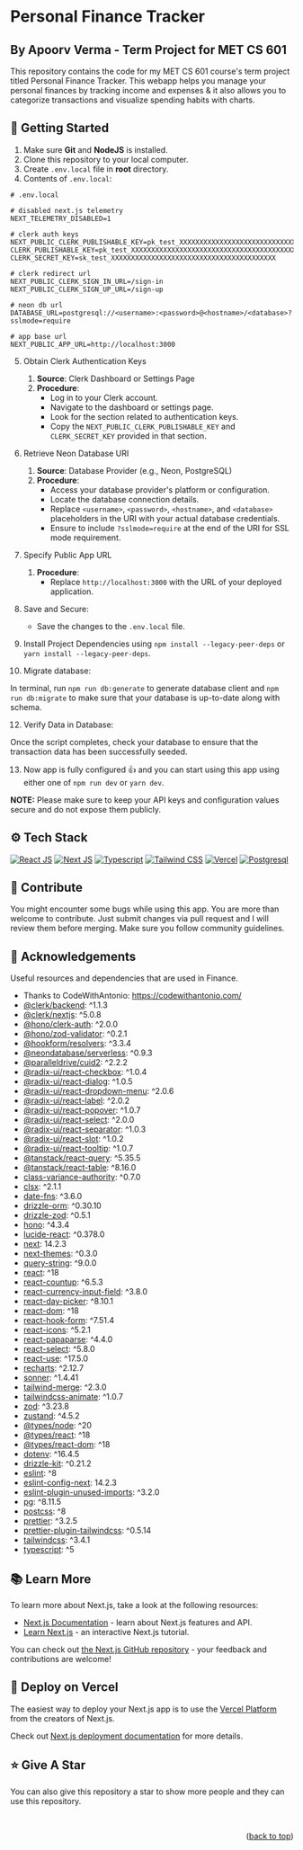 <a name="readme-top"></a>

# Personal Finance Tracker
## By Apoorv Verma - Term Project for MET CS 601

This repository contains the code for my MET CS 601 course's term project titled Personal Finance Tracker. This webapp helps you manage your personal finances by tracking income and expenses & it also allows you to categorize transactions and visualize spending habits with charts.

## :toolbox: Getting Started

1. Make sure **Git** and **NodeJS** is installed.
2. Clone this repository to your local computer.
3. Create `.env.local` file in **root** directory.
4. Contents of `.env.local`:

```env
# .env.local

# disabled next.js telemetry
NEXT_TELEMETRY_DISABLED=1

# clerk auth keys
NEXT_PUBLIC_CLERK_PUBLISHABLE_KEY=pk_test_XXXXXXXXXXXXXXXXXXXXXXXXXXXXXXXXXXXXXXXXXXXXXXXXXXXXXXXXXXX
CLERK_PUBLISHABLE_KEY=pk_test_XXXXXXXXXXXXXXXXXXXXXXXXXXXXXXXXXXXXXXXXXXXXXXXX
CLERK_SECRET_KEY=sk_test_XXXXXXXXXXXXXXXXXXXXXXXXXXXXXXXXXXXXXXXXX

# clerk redirect url
NEXT_PUBLIC_CLERK_SIGN_IN_URL=/sign-in
NEXT_PUBLIC_CLERK_SIGN_UP_URL=/sign-up

# neon db url
DATABASE_URL=postgresql://<username>:<password>@<hostname>/<database>?sslmode=require

# app base url
NEXT_PUBLIC_APP_URL=http://localhost:3000

```

5. Obtain Clerk Authentication Keys

   1. **Source**: Clerk Dashboard or Settings Page
   2. **Procedure**:
      - Log in to your Clerk account.
      - Navigate to the dashboard or settings page.
      - Look for the section related to authentication keys.
      - Copy the `NEXT_PUBLIC_CLERK_PUBLISHABLE_KEY` and `CLERK_SECRET_KEY` provided in that section.

6. Retrieve Neon Database URI

   1. **Source**: Database Provider (e.g., Neon, PostgreSQL)
   2. **Procedure**:
      - Access your database provider's platform or configuration.
      - Locate the database connection details.
      - Replace `<username>`, `<password>`, `<hostname>`, and `<database>` placeholders in the URI with your actual database credentials.
      - Ensure to include `?sslmode=require` at the end of the URI for SSL mode requirement.

7. Specify Public App URL

   1. **Procedure**:
      - Replace `http://localhost:3000` with the URL of your deployed application.

8. Save and Secure:

   - Save the changes to the `.env.local` file.

9. Install Project Dependencies using `npm install --legacy-peer-deps` or `yarn install --legacy-peer-deps`.

10. Migrate database:

In terminal, run `npm run db:generate` to generate database client and `npm run db:migrate` to make sure that your database is up-to-date along with schema.

12. Verify Data in Database:

Once the script completes, check your database to ensure that the transaction data has been successfully seeded.

13. Now app is fully configured 👍 and you can start using this app using either one of `npm run dev` or `yarn dev`.

**NOTE:** Please make sure to keep your API keys and configuration values secure and do not expose them publicly.

## :gear: Tech Stack

[![React JS](https://skillicons.dev/icons?i=react "React JS")](https://react.dev/ "React JS") [![Next JS](https://skillicons.dev/icons?i=next "Next JS")](https://nextjs.org/ "Next JS") [![Typescript](https://skillicons.dev/icons?i=ts "Typescript")](https://www.typescriptlang.org/ "Typescript") [![Tailwind CSS](https://skillicons.dev/icons?i=tailwind "Tailwind CSS")](https://tailwindcss.com/ "Tailwind CSS") [![Vercel](https://skillicons.dev/icons?i=vercel "Vercel")](https://vercel.app/ "Vercel") [![Postgresql](https://skillicons.dev/icons?i=postgres "Postgresql")](https://www.postgresql.org/ "Postgresql")

## :raised_hands: Contribute

You might encounter some bugs while using this app. You are more than welcome to contribute. Just submit changes via pull request and I will review them before merging. Make sure you follow community guidelines.

## :gem: Acknowledgements

Useful resources and dependencies that are used in Finance.

- Thanks to CodeWithAntonio: https://codewithantonio.com/
- [@clerk/backend](https://www.npmjs.com/package/@clerk/backend): ^1.1.3
- [@clerk/nextjs](https://www.npmjs.com/package/@clerk/nextjs): ^5.0.8
- [@hono/clerk-auth](https://www.npmjs.com/package/@hono/clerk-auth): ^2.0.0
- [@hono/zod-validator](https://www.npmjs.com/package/@hono/zod-validator): ^0.2.1
- [@hookform/resolvers](https://www.npmjs.com/package/@hookform/resolvers): ^3.3.4
- [@neondatabase/serverless](https://www.npmjs.com/package/@neondatabase/serverless): ^0.9.3
- [@paralleldrive/cuid2](https://www.npmjs.com/package/@paralleldrive/cuid2): ^2.2.2
- [@radix-ui/react-checkbox](https://www.npmjs.com/package/@radix-ui/react-checkbox): ^1.0.4
- [@radix-ui/react-dialog](https://www.npmjs.com/package/@radix-ui/react-dialog): ^1.0.5
- [@radix-ui/react-dropdown-menu](https://www.npmjs.com/package/@radix-ui/react-dropdown-menu): ^2.0.6
- [@radix-ui/react-label](https://www.npmjs.com/package/@radix-ui/react-label): ^2.0.2
- [@radix-ui/react-popover](https://www.npmjs.com/package/@radix-ui/react-popover): ^1.0.7
- [@radix-ui/react-select](https://www.npmjs.com/package/@radix-ui/react-select): ^2.0.0
- [@radix-ui/react-separator](https://www.npmjs.com/package/@radix-ui/react-separator): ^1.0.3
- [@radix-ui/react-slot](https://www.npmjs.com/package/@radix-ui/react-slot): ^1.0.2
- [@radix-ui/react-tooltip](https://www.npmjs.com/package/@radix-ui/react-tooltip): ^1.0.7
- [@tanstack/react-query](https://www.npmjs.com/package/@tanstack/react-query): ^5.35.5
- [@tanstack/react-table](https://www.npmjs.com/package/@tanstack/react-table): ^8.16.0
- [class-variance-authority](https://www.npmjs.com/package/class-variance-authority): ^0.7.0
- [clsx](https://www.npmjs.com/package/clsx): ^2.1.1
- [date-fns](https://www.npmjs.com/package/date-fns): ^3.6.0
- [drizzle-orm](https://www.npmjs.com/package/drizzle-orm): ^0.30.10
- [drizzle-zod](https://www.npmjs.com/package/drizzle-zod): ^0.5.1
- [hono](https://www.npmjs.com/package/hono): ^4.3.4
- [lucide-react](https://www.npmjs.com/package/lucide-react): ^0.378.0
- [next](https://www.npmjs.com/package/next): 14.2.3
- [next-themes](https://www.npmjs.com/package/next-themes): ^0.3.0
- [query-string](https://www.npmjs.com/package/query-string): ^9.0.0
- [react](https://www.npmjs.com/package/react): ^18
- [react-countup](https://www.npmjs.com/package/react-countup): ^6.5.3
- [react-currency-input-field](https://www.npmjs.com/package/react-currency-input-field): ^3.8.0
- [react-day-picker](https://www.npmjs.com/package/react-day-picker): ^8.10.1
- [react-dom](https://www.npmjs.com/package/react-dom): ^18
- [react-hook-form](https://www.npmjs.com/package/react-hook-form): ^7.51.4
- [react-icons](https://www.npmjs.com/package/react-icons): ^5.2.1
- [react-papaparse](https://www.npmjs.com/package/react-papaparse): ^4.4.0
- [react-select](https://www.npmjs.com/package/react-select): ^5.8.0
- [react-use](https://www.npmjs.com/package/react-use): ^17.5.0
- [recharts](https://www.npmjs.com/package/recharts): ^2.12.7
- [sonner](https://www.npmjs.com/package/sonner): ^1.4.41
- [tailwind-merge](https://www.npmjs.com/package/tailwind-merge): ^2.3.0
- [tailwindcss-animate](https://www.npmjs.com/package/tailwindcss-animate): ^1.0.7
- [zod](https://www.npmjs.com/package/zod): ^3.23.8
- [zustand](https://www.npmjs.com/package/zustand): ^4.5.2
- [@types/node](https://www.npmjs.com/package/@types/node): ^20
- [@types/react](https://www.npmjs.com/package/@types/react): ^18
- [@types/react-dom](https://www.npmjs.com/package/@types/react-dom): ^18
- [dotenv](https://www.npmjs.com/package/dotenv): ^16.4.5
- [drizzle-kit](https://www.npmjs.com/package/drizzle-kit): ^0.21.2
- [eslint](https://www.npmjs.com/package/eslint): ^8
- [eslint-config-next](https://www.npmjs.com/package/eslint-config-next): 14.2.3
- [eslint-plugin-unused-imports](https://www.npmjs.com/package/eslint-plugin-unused-imports): ^3.2.0
- [pg](https://www.npmjs.com/package/pg): ^8.11.5
- [postcss](https://www.npmjs.com/package/postcss): ^8
- [prettier](https://www.npmjs.com/package/prettier): ^3.2.5
- [prettier-plugin-tailwindcss](https://www.npmjs.com/package/prettier-plugin-tailwindcss): ^0.5.14
- [tailwindcss](https://www.npmjs.com/package/tailwindcss): ^3.4.1
- [typescript](https://www.npmjs.com/package/typescript): ^5


## :books: Learn More

To learn more about Next.js, take a look at the following resources:

- [Next.js Documentation](https://nextjs.org/docs) - learn about Next.js features and API.
- [Learn Next.js](https://nextjs.org/learn) - an interactive Next.js tutorial.

You can check out [the Next.js GitHub repository](https://github.com/vercel/next.js/) - your feedback and contributions are welcome!

## :page_with_curl: Deploy on Vercel

The easiest way to deploy your Next.js app is to use the [Vercel Platform](https://vercel.com/new?utm_medium=default-template&filter=next.js&utm_source=create-next-app&utm_campaign=create-next-app-readme) from the creators of Next.js.

Check out [Next.js deployment documentation](https://nextjs.org/docs/deployment) for more details.

## :star: Give A Star

You can also give this repository a star to show more people and they can use this repository.

<br />
<p align="right">(<a href="#readme-top">back to top</a>)</p>
